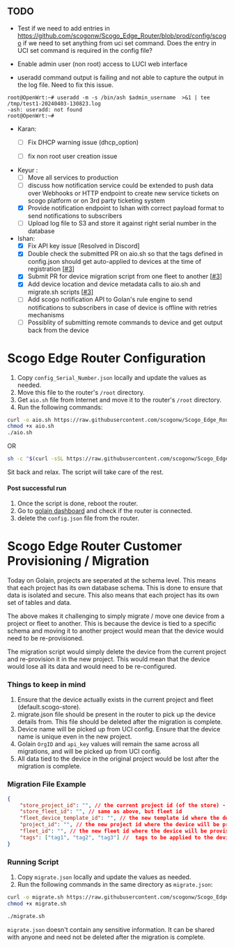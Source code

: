 ## TODO

- Test if we need to add entries in https://github.com/scogonw/Scogo_Edge_Router/blob/prod/config/scogo if we need to set anything from uci set command. Does the entry in UCI set command is required in the config file?
  
- Enable admin user (non root) access to LUCI web interface

- useradd command output is failing and not able to capture the output in the log file. Need to fix this issue.
```
root@OpenWrt:~# useradd -m -s /bin/ash $admin_username  >&1 | tee /tmp/test1-20240403-130823.log
-ash: useradd: not found
root@OpenWrt:~#
```

- Karan: 
    - [ ] Fix DHCP warning issue (dhcp_option)
    - [ ] fix non root user creation issue


- Keyur : 
    - [ ] Move all services to production 
    - [ ] discuss how notification service could be extended to push data over Webhooks or HTTP endpoint to create new service tickets on scogo platform or on 3rd party ticketing system 
    - [x] Provide notification endpoint to Ishan with correct payload format to send notifications to subscribers
    - [ ] Upload log file to S3 and store it against right serial number in the database

- Ishan: 
    - [x] Fix API key issue [Resolved in Discord]
    - [x] Double check the submitted PR on aio.sh so that the tags defined in config.json should get auto-applied to devices at the time of registration [[#3](https://github.com/scogonw/Scogo_Edge_Router/pull/3)]
    - [x] Submit PR for device migration script from one fleet to another [[#3](https://github.com/scogonw/Scogo_Edge_Router/pull/3)]
    - [x] Add device location and device metadata calls to aio.sh and migrate.sh scripts [[#3](https://github.com/scogonw/Scogo_Edge_Router/pull/3)]
    - [ ] Add scogo notification API to Golan's rule engine to send notifications to subscribers in case of device is offline with retries mechanisms
    - [ ] Possiblity of submitting remote commands to device and get output back from the device

# Scogo Edge Router Configuration
1. Copy `config_Serial_Number.json` locally and update the values as needed.
2. Move this file to the router's `/root` directory.
3. Get `aio.sh` file from Internet and move it to the router's `/root` directory.
4. Run the following commands:
```bash
curl -o aio.sh https://raw.githubusercontent.com/scogonw/Scogo_Edge_Router/prod/aio.sh
chmod +x aio.sh
./aio.sh
```
OR 
```bash
sh -c "$(curl -sSL https://raw.githubusercontent.com/scogonw/Scogo_Edge_Router/prod/aio.sh)"
```
Sit back and relax. The script will take care of the rest.
#### Post successful run
1. Once the script is done, reboot the router.
2. Go to [golain dashboard](https://scogo.golain.io) and check if the router is connected.
3. delete the `config.json` file from the router.


# Scogo Edge Router Customer Provisioning / Migration
Today on Golain, projects are seperated at the schema level. This means that each project has its own database schema. This is done to ensure that data is isolated and secure. This also means that each project has its own set of tables and data.

The above makes it challenging to simply migrate / move one device from a project or fleet to another. This is because the device is tied to a specific schema and moving it to another project would mean that the device would need to be re-provisioned.

The migration script would simply delete the device from the current project and re-provision it in the new project. This would mean that the device would lose all its data and would need to be re-configured.

### Things to keep in mind
1. Ensure that the device actually exists in the current project and fleet  (default.scogo-store).
2. migrate.json file should be present in the router to pick up the device details from. This file should be deleted after the migration is complete.
3. Device name will be picked up from UCI config. Ensure that the device name is unique even in the new project.
5. Golain `OrgID` and `api_key` values will remain the same across all migrations, and will be picked up from UCI config.
4. All data tied to the device in the original project would be lost after the migration is complete.

### Migration File Example

```json
{
    "store_project_id": "", // the current project id (of the store) - this is where the device is currently provisioned
    "store_fleet_id": "", // same as above, but fleet id
    "fleet_device_template_id": "", // the new template id where the device will be provisioned (can be copied from Blueprints on Golain Console)
    "project_id": "", // the new project id where the device will be provisioned
    "fleet_id": "", // the new fleet id where the device will be provisioned
    "tags": ["tag1", "tag2", "tag3"] //  tags to be applied to the device
}
```

### Running Script
1. Copy `migrate.json` locally and update the values as needed.
2. Run the following commands in the same directory as `migrate.json`:

```bash
curl -o migrate.sh https://raw.githubusercontent.com/scogonw/Scogo_Edge_Router/prod/migrate.sh
chmod +x migrate.sh

./migrate.sh
```

`migrate.json` doesn't contain any sensitive information. It can be shared with anyone and need not be deleted after the migration is complete.